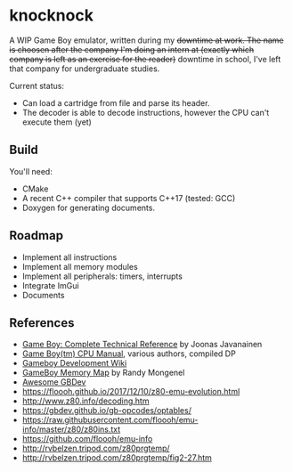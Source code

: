 # knocknock

A WIP Game Boy emulator, written during my ~~downtime at work. The name is
choosen after the company I'm doing an intern at (exactly which company is left
as an exercise for the reader)~~ downtime in school, I've left that company for
undergraduate studies.

Current status:
* Can load a cartridge from file and parse its header.
* The decoder is able to decode instructions, however the CPU can't execute them
  (yet)

## Build
You'll need:
* CMake
* A recent C++ compiler that supports C++17 (tested: GCC)
* Doxygen for generating documents.

## Roadmap
* Implement all instructions
* Implement all memory modules
* Implement all peripherals: timers, interrupts
* Integrate ImGui
* Documents

## References
* [Game Boy: Complete Technical Reference](https://gekkio.fi/files/gb-docs/gbctr.pdf) by Joonas Javanainen
* [Game Boy(tm) CPU Manual](http://marc.rawer.de/Gameboy/Docs/GBCPUman.pdf), various authors, compiled DP
* [Gameboy Development Wiki](http://gbdev.gg8.se/wiki/articles/Main_Page)
* [GameBoy Memory Map](http://gameboy.mongenel.com/dmg/asmmemmap.html) by Randy Mongenel
* [Awesome GBDev](https://github.com/gbdev/awesome-gbdev)
* https://floooh.github.io/2017/12/10/z80-emu-evolution.html
* http://www.z80.info/decoding.htm
* https://gbdev.github.io/gb-opcodes/optables/
* https://raw.githubusercontent.com/floooh/emu-info/master/z80/z80ins.txt
* https://github.com/floooh/emu-info
* http://rvbelzen.tripod.com/z80prgtemp/
* http://rvbelzen.tripod.com/z80prgtemp/fig2-27.htm

